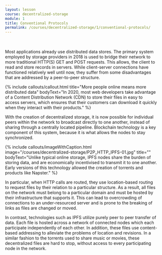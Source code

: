 ```yaml
---
layout: lesson
course: decentralized-storage
module: 1
title: Conventional Protocols
permalink: /courses/decentralized-storage/1/conventional-protocols/
---
```

<br>
<br>
<span class="openingParagraph">Most applications already use distributed data stores.</span>
The primary system employed by storage providers in 2018 is used to bridge their network to more traditional HTTP(S) GET and POST requests. This allows, the client to read and store records in servers. While client-server connections have functioned relatively well until now, they suffer from some disadvantages that are addressed by a peer-to-peer structure.

{% include callouts/callout.html 
	title="More people online means more distributed data"
	bodyText="In 2020, most web developers take advantage of a Content Distribution Network (CDN) to store their files in easy to access servers, which ensures that their customers can download it quickly when they interact with their products."
%}

With the creation of decentralized storage, it is now possible for individual peers within the network to broadcast directly to one another, instead of sharing through a centrally located pipeline. Blockchain technology is a key component of this system, because it is what allows the nodes to stay synchronized.

{% include callouts/imageWithCaption.html
	image="/courses/decentralized-storage/P2P_HTTP_IPFS-01.jpg"
	title=""
	bodyText="Unlike typical online storage, IPFS nodes share the burden of storing data, and are economically incentivised to transmit it to one another. Early versions of this technology allowed the creation of torrents and products like Napster."
%}

In particular, when HTTP calls are routed, they use location-based routing to request files by their relation to a particular structure. As a result, all files on the network must belong to a particular domain and must be hosted by their infrastructure that supports it. This can lead to overcrowding of connections to an under-resourced server and is prone to the breaking of links as files are changed or moved.

In contrast, technologies such as IPFS utilize purely peer to peer transfer of data. Each file is hosted across a network of connected nodes which each participate independently of each other. In addition, these files use content-based addressing to alleviate the problems of location and revisions. In a similar fashion to the torrents used to share music or movies, these decentralized files are hard to stop, without access to every participating node in the network.
